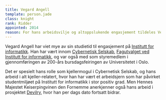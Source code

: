 ```yaml
---
title: Vegard Angell
template: person.jade
class: knight
rank: Ridder
appointed: 2014
reason: For hans arbeidsvilje og altoppslukende engasjement tildeles Vegard Angell graden Ridder av Hennes Majestet Keiserpingvinen den Fornemmes orden.
---
```


Vegard Angell har viet mye av sin studietid til engasjement på [Institutt for informatikk](http://ifi.uio.no/). Han har vært innom [Cybernetisk Selskab](http://cyb.no/), [Fagutvalget ved Institutt for informatikk](http://fui.ifi.uio.no/), og var også med som styremedlem i gjennomføringen av 200-års bursdagsfeiringen av Universitetet i Oslo.

Det er spesielt hans rolle som kjellermogul i Cybernetisk Selskab, og hans arbeid i alt kjeller-relatert, hvor han har vært et arbeidsjern som har påvirket studentmiljøet på Institutt for informatikk i stor positiv grad. Men Hennes Majestet Keiserpingvinen den Fornemme anerkjenner også hans arbeid i prosjektet [Devilry](http://devilry.org/), hvor han per dags dato fortsatt bidrar.
